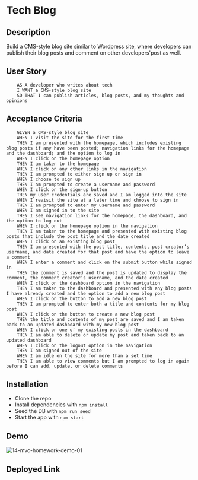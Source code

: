# Tech Blog

## Description
Build a CMS-style blog site similar to Wordpress site, where developers can publish their blog posts and comment on other developers'post as well.

## User Story
        AS A developer who writes about tech
        I WANT a CMS-style blog site
        SO THAT I can publish articles, blog posts, and my thoughts and opinions

## Acceptance Criteria
        GIVEN a CMS-style blog site
        WHEN I visit the site for the first time
        THEN I am presented with the homepage, which includes existing blog posts if any have been posted; navigation links for the homepage and the dashboard; and the option to log in
        WHEN I click on the homepage option
        THEN I am taken to the homepage
        WHEN I click on any other links in the navigation
        THEN I am prompted to either sign up or sign in
        WHEN I choose to sign up
        THEN I am prompted to create a username and password
        WHEN I click on the sign-up button
        THEN my user credentials are saved and I am logged into the site
        WHEN I revisit the site at a later time and choose to sign in
        THEN I am prompted to enter my username and password
        WHEN I am signed in to the site
        THEN I see navigation links for the homepage, the dashboard, and the option to log out
        WHEN I click on the homepage option in the navigation
        THEN I am taken to the homepage and presented with existing blog posts that include the post title and the date created
        WHEN I click on an existing blog post
        THEN I am presented with the post title, contents, post creator’s username, and date created for that post and have the option to leave a comment
        WHEN I enter a comment and click on the submit button while signed in
        THEN the comment is saved and the post is updated to display the comment, the comment creator’s username, and the date created
        WHEN I click on the dashboard option in the navigation
        THEN I am taken to the dashboard and presented with any blog posts I have already created and the option to add a new blog post
        WHEN I click on the button to add a new blog post
        THEN I am prompted to enter both a title and contents for my blog post
        WHEN I click on the button to create a new blog post
        THEN the title and contents of my post are saved and I am taken back to an updated dashboard with my new blog post
        WHEN I click on one of my existing posts in the dashboard
        THEN I am able to delete or update my post and taken back to an updated dashboard
        WHEN I click on the logout option in the navigation
        THEN I am signed out of the site
        WHEN I am idle on the site for more than a set time
        THEN I am able to view comments but I am prompted to log in again before I can add, update, or delete comments

## Installation
 - Clone the repo
 - Install dependencies with `npm install`
 - Seed the DB with `npm run seed`
 - Start the app with `npm start`

## Demo
![14-mvc-homework-demo-01](https://user-images.githubusercontent.com/90424035/170895691-e0b5e70f-9206-4335-905a-7512424aa7b3.gif)

## Deployed Link


